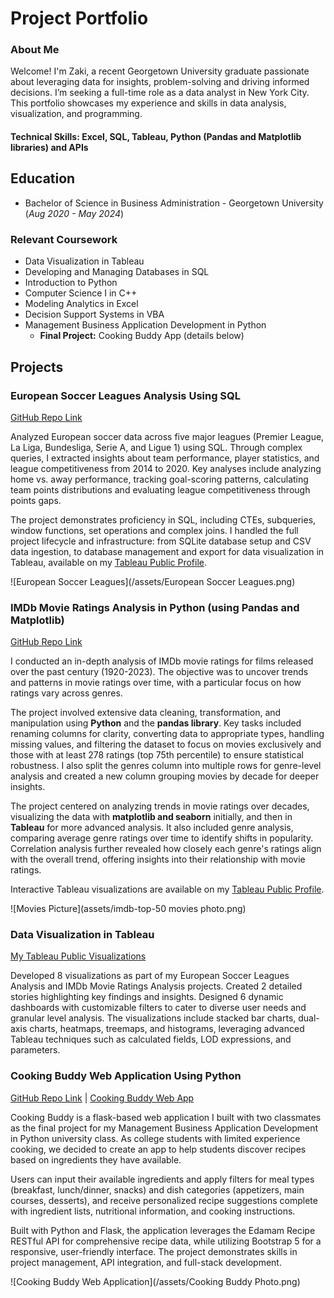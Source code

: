 # Project Portfolio

### About Me 
Welcome! I'm Zaki, a recent Georgetown University graduate passionate about leveraging data for insights, problem-solving and driving informed decisions. I’m seeking a full-time role as a data analyst in New York City. This portfolio showcases my experience and skills in data analysis, visualization, and programming.

#### Technical Skills: Excel, SQL, Tableau, Python (Pandas and Matplotlib libraries) and APIs

## Education 
- Bachelor of Science in Business Administration - Georgetown University (_Aug 2020 - May 2024_)

### Relevant Coursework
- Data Visualization in Tableau
- Developing and Managing Databases in SQL
- Introduction to Python
- Computer Science I in C++
- Modeling Analytics in Excel
- Decision Support Systems in VBA 
- Management Business Application Development in Python
  - **Final Project:** Cooking Buddy App (details below)

## Projects 
### European Soccer Leagues Analysis Using SQL
[GitHub Repo Link](https://github.com/Zaki978/European-Soccer-SQL-Data-Project/blob/main/README.md)

Analyzed European soccer data across five major leagues (Premier League, La Liga, Bundesliga, Serie A, and Ligue 1) using SQL. Through complex queries, I extracted insights about team performance, player statistics, and league competitiveness from 2014 to 2020. Key analyses include analyzing home vs. away performance, tracking goal-scoring patterns, calculating team points distributions and evaluating league competitiveness through points gaps. 

The project demonstrates proficiency in SQL, including CTEs, subqueries, window functions, set operations and complex joins. I handled the full project lifecycle and infrastructure: from SQLite database setup and CSV data ingestion, to database management and export for data visualization in Tableau, available on my [Tableau Public Profile](https://public.tableau.com/app/profile/zaki.bouaoudia4587/vizzes).

![European Soccer Leagues](/assets/European Soccer Leagues.png)

### IMDb Movie Ratings Analysis in Python (using Pandas and Matplotlib)

[GitHub Repo Link](https://github.com/Zaki978/IMDb-Movie-Ratings-Analysis/blob/main/README.md)

I conducted an in-depth analysis of IMDb movie ratings for films released over the past century (1920-2023). The objective was to uncover trends and patterns in movie ratings over time, with a particular focus on how ratings vary across genres.

The project involved extensive data cleaning, transformation, and manipulation using **Python** and the **pandas library**. Key tasks included renaming columns for clarity, converting data to appropriate types, handling missing values, and filtering the dataset to focus on movies exclusively and those with at least 278 ratings (top 75th percentile) to ensure statistical robustness. I also split the genres column into multiple rows for genre-level analysis and created a new column grouping movies by decade for deeper insights.

The project centered on analyzing trends in movie ratings over decades, visualizing the data with **matplotlib and seaborn** initially, and then in **Tableau** for more advanced analysis. It also included genre analysis, comparing average genre ratings over time to identify shifts in popularity. Correlation analysis further revealed how closely each genre's ratings align with the overall trend, offering insights into their relationship with movie ratings.

Interactive Tableau visualizations are available on my [Tableau Public Profile](https://public.tableau.com/app/profile/zaki.bouaoudia4587/vizzes).

![Movies Picture](assets/imdb-top-50 movies photo.png)

### Data Visualization in Tableau

[My Tableau Public Visualizations](https://public.tableau.com/app/profile/zaki.bouaoudia4587/vizzes)

Developed 8 visualizations as part of my European Soccer Leagues Analysis and IMDb Movie Ratings Analysis projects. Created 2 detailed stories highlighting key findings and insights. Designed 6 dynamic dashboards with customizable filters to cater to diverse user needs and granular level analysis. The visualizations include stacked bar charts, dual-axis charts, heatmaps, treemaps, and histograms, leveraging advanced Tableau techniques such as calculated fields, LOD expressions, and parameters.

### Cooking Buddy Web Application Using Python

[GitHub Repo Link](https://github.com/Zaki978/recipefinder-final) | [Cooking Buddy Web App](https://cooking-buddy.onrender.com)

Cooking Buddy is a flask-based web application I built with two classmates as the final project for my Management Business Application Development in Python university class. As college students with limited experience cooking, we decided to create an app to help students discover recipes based on ingredients they have available.  

Users can input their available ingredients and apply filters for meal types (breakfast, lunch/dinner, snacks) and dish categories (appetizers, main courses, desserts), and receive personalized recipe suggestions complete with ingredient lists, nutritional information, and cooking instructions.

Built with Python and Flask, the application leverages the Edamam Recipe RESTful API for comprehensive recipe data, while utilizing Bootstrap 5 for a responsive, user-friendly interface. The project demonstrates skills in project management, API integration, and full-stack development. 

![Cooking Buddy Web Application](/assets/Cooking Buddy Photo.png)




